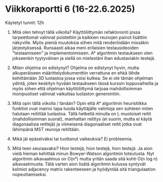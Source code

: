 # Viikkoraportti 6 (16-22.6.2025)

Käytetyt tunnit: 12h

1. Mitä olen tehnyt tällä viikolla?
Käyttöliittymän refaktorointi jossa tarpeettomat valinnat poistettiin ja kaikkien reunojen painot lisättiin näkyville. Myös pieniä muutoksia siihen mitä renderöidään missäkin järjestyksessä. Runsaasti aikaa meni erilaisien testausideoiden "testaamiseen" ja implementoimiseen. A* algoritmin testaukseen olen jokseenkin tyytyväinen ja siellä on mielestäni ihan edustaviakin testejä.

2. Miten ohjelma on edistynyt?
Ohjelma on edistynyt hyvin, mutta alkuperäiseen määrittelydokumenttiin verrattuna en ehkä lähde kehittämään 3D luolastoa jossa voisi kulkea. Se ei ole tämän ohjelman ydintä, joten keskityn hyvään testaukseen tässä kurssin loppuvaiheilla ja myös siihen että ohjelman käyttöliittymä tarjoaa mahdollisimman monipuoliset valinnat vaikuttaa luolaston generointiin. 

3. Mitä opin tällä viikolla / tänään?
Opin että A* algoritmin heuristiikka funktiot ovat mainio tapa tuoda käyttäjälle valintoja sen suhteen miten halutaan reitittää luolastoa. Tällä hetkellä minulla on L muotoiset reitit (mahdollisimman suorat), manhattan reititys (ei suorin, mutta ei käytä diagonaalisia reittejä) ja viimeisenä diagonaaliset reitit jotka ovat lähimpänä MST reunoja reitiltään. 

4. Mikä jäi epäselväksi tai tuottanut vaikeuksia?
Ei probleemia.

5. Mitä teen seuraavaksi?
Hion testejä, hion testejä, hion testejä. Ja aion vielä hieman kehittää minun Bowyer-Watson algoritmin toteutusta. Nyt algoritmin aikavaatimus on O(n²) mutta yritän saada sitä kohti O(n log n) aikavaatimusta. Tätä varten aion lisätä algoritmin kulussa syntyvät kolmiot adjacency matrix rakenteeseen ja hyödyntää sitä triangulaation nopeuttamiseksi.